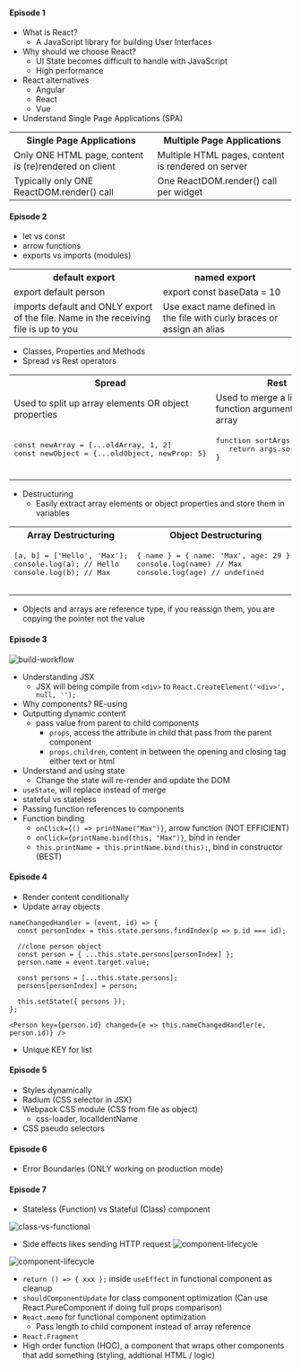 #### Episode 1 ####
* What is React?
  * A JavaScript library for building User Interfaces
* Why should we choose React?
  * UI State becomes difficult to handle with JavaScript
  * High performance
* React alternatives
  * Angular
  * React
  * Vue
* Understand Single Page Applications (SPA)

<table>
  <tr>
    <th>Single Page Applications</th>
    <th>Multiple Page Applications</th>
  </tr>
  <tr>
    <td>Only ONE HTML page, content is (re)rendered on client</td>
    <td>Multiple HTML pages, content is rendered on server</td>
  </tr>
  <tr>
    <td>Typically only ONE ReactDOM.render() call</td>
    <td>One ReactDOM.render() call per widget</td>
  </tr>
</table>

#### Episode 2 ####
* let vs const
* arrow functions
* exports vs imports (modules)

<table>
  <tr>
    <th>default export</th>
    <th>named export</th>
  </tr>
  <tr>
    <td>export default person</td>
    <td>export const baseData = 10</td>
  </tr>
  <tr>
    <td>imports default and ONLY export of the file. Name in the receiving file is up to you</td>
    <td>Use exact name defined in the file with curly braces or assign an alias</td>
  </tr>
</table>

* Classes, Properties and Methods
* Spread vs Rest operators

<table>
  <tr>
    <th>Spread</th>
    <th>Rest</th>
  </tr>
  <tr>
    <td>Used to split up array elements OR object properties</td>
    <td>Used to merge a list of function arguments into an array</td>
  </tr>
  <tr>
    <td>
     <pre lang="typescript">
const newArray = [...oldArray, 1, 2]
const newObject = {...oldObject, newProp: 5}
     </pre>
   </td>
    <td>
     <pre lang="typescript">
function sortArgs(...args) {
   return args.sort();
}
     </pre>
   </td>
  </tr>
</table>

* Destructuring
  * Easily extract array elements or object properties and store them in variables  

<table>
  <tr>
    <th>Array Destructuring</th>
    <th>Object Destructuring</th>
  </tr>
  <tr>
    <td>
     <pre lang="typescript">
[a, b] = ['Hello', 'Max'];
console.log(a); // Hello
console.log(b); // Max
     </pre>
   </td>
    <td>
     <pre lang="typescript">
{ name } = { name: 'Max', age: 29 };
console.log(name) // Max
console.log(age) // undefined
     </pre>
   </td>
  </tr>
</table>

* Objects and arrays are reference type, if you reassign them, you are copying the pointer not the value

#### Episode 3 ####
![build-workflow](https://user-images.githubusercontent.com/5309726/57570910-d52d8980-7439-11e9-8b9d-2adf45e7afdb.png)

* Understanding JSX
  * JSX will being compile from `<div>` to `React.CreateElement('<div>', null, '');`
* Why components? RE-using
* Outputting dynamic content
  * pass value from parent to child components
    * `props`, access the attribute in child that pass from the parent component
    * `props.children`, content in between the opening and closing tag either text or html
 * Understand and using state
   * Change the state will re-render and update the DOM
* `useState`, will replace instead of merge
* stateful vs stateless
* Passing function references to components
* Function binding
  * `onClick={() => printName("Max")}`, arrow function (NOT EFFICIENT)
  * `onClick={printName.bind(this, "Max")}`, bind in render
  * `this.printName = this.printName.bind(this);`, bind in constructor (BEST)

#### Episode 4 ####
* Render content conditionally
* Update array objects

```
nameChangedHandler = (event, id) => {
  const personIndex = this.state.persons.findIndex(p => p.id === id);
  
  //clone person object
  const person = { ...this.state.persons[personIndex] };
  person.name = event.target.value;

  const persons = [...this.state.persons];
  persons[personIndex] = person;

  this.setState({ persons });
};

<Person key={person.id} changed={e => this.nameChangedHandler(e, person.id)} />
```

* Unique KEY for list

#### Episode 5 ####
* Styles dynamically
* Radium (CSS selector in JSX)
* Webpack CSS module (CSS from file as object)
  * css-loader, localIdentName
* CSS pseudo selectors

#### Episode 6 ####
* Error Boundaries (ONLY working on production mode)

#### Episode 7 ####
* Stateless (Function) vs Stateful (Class) component

![class-vs-functional](https://user-images.githubusercontent.com/5309726/58560244-5321cb00-8257-11e9-9594-772cf2fd5eac.png)

* Side effects likes sending HTTP request
![component-lifecycle](https://user-images.githubusercontent.com/5309726/58560403-a136ce80-8257-11e9-8b43-93fccc5327bd.png)

![component-lifecycle](https://user-images.githubusercontent.com/5309726/58565701-bdd80400-8261-11e9-8f8b-60562db53794.png)

* `return () => { xxx };` inside `useEffect` in functional component as cleanup
* `shouldComponentUpdate` for class component optimization (Can use React.PureComponent if doing full props comparison)
* `React.memo` for functional component optimization
  * Pass length to child component instead of array reference
* `React.Fragment`
* High order function (HOC), a component that wraps other components that add something (styling, addtional HTML / logic)
